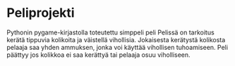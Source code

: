 # Peliprojekti
Pythonin pygame-kirjastolla toteutettu simppeli peli
Pelissä on tarkoitus kerätä tippuvia kolikoita ja väistellä vihollisia. Jokaisesta kerätystä kolikosta pelaaja saa yhden ammuksen, jonka voi käyttää vihollisen tuhoamiseen. Peli päättyy jos kolikkoa ei saa kerättyä tai pelaaja osuu viholliseen.
